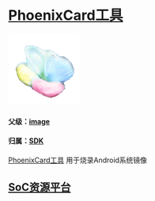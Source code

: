 ﻿# [PhoenixCard工具](https://github.com/sochub/PhoenixCard) 
[![sites](SoC/qitas.png)](http://www.qitas.cn) 
#### 父级：[image](https://github.com/sochub/image)
#### 归属：[SDK](https://github.com/sochub/SDK)


[PhoenixCard工具](https://github.com/sochub/PhoenixCard) 用于烧录Android系统镜像

##  [SoC资源平台](http://www.qitas.cn)